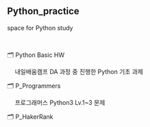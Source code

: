 ## Python_practice
space for Python study

</br>

🗂️ Python Basic HW

　 내일배움캠프 DA 과정 중 진행한 Python 기초 과제

🗂️ P_Programmers

　 프로그래머스 Python3 Lv.1~3 문제

🗂️ P_HakerRank

